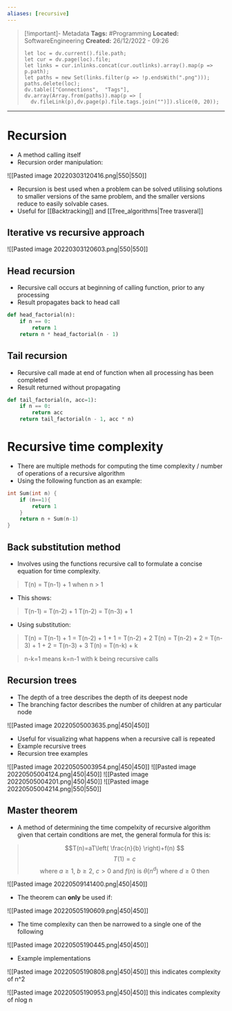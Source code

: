 ```yaml
---
aliases: [recursive]
---
```


> [!important]- Metadata
> **Tags:** #Programming 
> **Located:** SoftwareEngineering
> **Created:** 26/12/2022 - 09:26
> ```dataviewjs
>let loc = dv.current().file.path;
>let cur = dv.page(loc).file;
>let links = cur.inlinks.concat(cur.outlinks).array().map(p => p.path);
>let paths = new Set(links.filter(p => !p.endsWith(".png")));
>paths.delete(loc);
>dv.table(["Connections",  "Tags"], dv.array(Array.from(paths)).map(p => [
>   dv.fileLink(p),dv.page(p).file.tags.join("")]).slice(0, 20));
> ```

___
# Recursion
- A method calling itself
- Recursion order manipulation:

![[Pasted image 20220303120416.png|550|550]]
- Recursion is best used when a problem can be solved utilising solutions to smaller versions of the same problem, and the smaller versions reduce to easily solvable cases. 
- Useful for [[Backtracking]] and [[Tree_algorithms|Tree trasveral]]
## Iterative vs recursive approach
![[Pasted image 20220303120603.png|550|550]]


## Head recursion 
- Recursive call occurs at beginning of calling function, prior to any processing 
- Result propagates back to head call
```python
def head_factorial(n):
    if n == 0:
        return 1
    return n * head_factorial(n - 1)
```

## Tail recursion 
- Recursive call made at end of function when all processing has been completed 
- Result returned without propagating
```python
def tail_factorial(n, acc=1):
    if n == 0:
        return acc
    return tail_factorial(n - 1, acc * n)
```

# Recursive time complexity
- There are multiple methods for computing the time complexity  / number of operations of a recursive algorithm 
- Using the following function as an example:
```c
int Sum(int n) {
	if (n==1){
		return 1
	}
	return n + Sum(n-1)
}
```

## Back substitution method 
- Involves using the functions recursive call to formulate a concise equation for time complexity.

> T(n) = T(n-1) + 1 when n > 1

- This shows:

> T(n-1) = T(n-2) + 1 
> T(n-2) = T(n-3) + 1

- Using substitution:

>T(n) = T(n-1) + 1 = T(n-2) + 1 + 1 = T(n-2) + 2 
>T(n) = T(n-2) + 2 = T(n-3) + 1 + 2 = T(n-3) + 3
>T(n) = T(n-k) + k

> n-k=1 means k=n-1  with k being recursive calls

## Recursion trees 

- The depth of a tree describes the depth of its deepest node
- The branching factor describes the number of children at any particular node

![[Pasted image 20220505003635.png|450|450]]

- Useful for visualizing what happens when a recursive call is repeated
- Example recursive trees 
- Recursion tree examples

![[Pasted image 20220505003954.png|450|450]]
![[Pasted image 20220505004124.png|450|450]]
![[Pasted image 20220505004201.png|450|450]]
![[Pasted image 20220505004214.png|550|550]]



## Master theorem 
- A method of determining the time compelxity of recursive algorithm given that certain conditions are met, the general formula for this is:
>$$T(n)=aT\left( \frac{n}{b} \right)+f(n) $$
>$$T(1)=c$$
>$$ \text{where}\ a\geq{1},\ b\geq{2},\ c>{0} \ \text{and} \ f(n) \text{ is } \theta(n^{d})\text{ where }d\geq{0} \text{ then} $$
>
![[Pasted image 20220509141400.png|450|450]]

- The theorem can **only** be used if:

![[Pasted image 20220505190609.png|450|450]]

- The time complexity can then be narrowed to  a single one of the following 

![[Pasted image 20220505190445.png|450|450]]

- Example implementations

![[Pasted image 20220505190808.png|450|450]]
this indicates complexity of n^2

![[Pasted image 20220505190953.png|450|450]]
this indicates complexity of nlog n